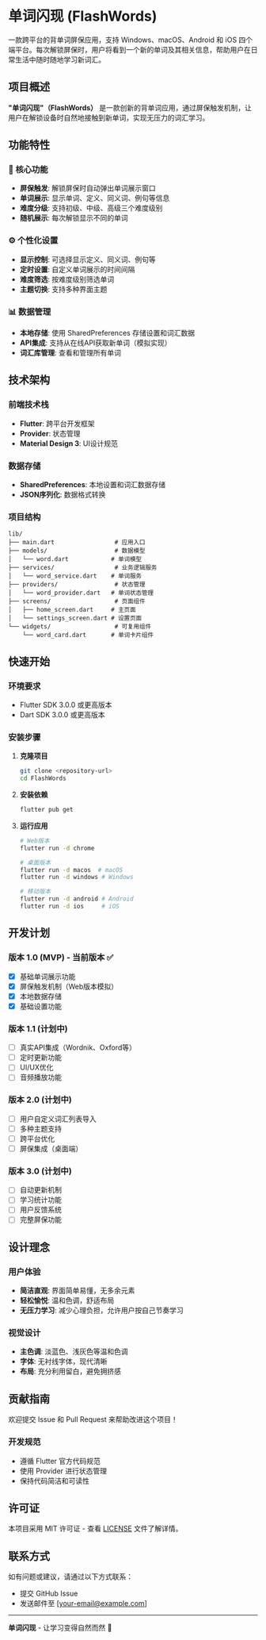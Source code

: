# 单词闪现 (FlashWords)

一款跨平台的背单词屏保应用，支持 Windows、macOS、Android 和 iOS 四个端平台。每次解锁屏保时，用户将看到一个新的单词及其相关信息，帮助用户在日常生活中随时随地学习新词汇。

## 项目概述

**"单词闪现"（FlashWords）** 是一款创新的背单词应用，通过屏保触发机制，让用户在解锁设备时自然地接触到新单词，实现无压力的词汇学习。

## 功能特性

### 🎯 核心功能
- **屏保触发**: 解锁屏保时自动弹出单词展示窗口
- **单词展示**: 显示单词、定义、同义词、例句等信息
- **难度分级**: 支持初级、中级、高级三个难度级别
- **随机展示**: 每次解锁显示不同的单词

### ⚙️ 个性化设置
- **显示控制**: 可选择显示定义、同义词、例句等
- **定时设置**: 自定义单词展示的时间间隔
- **难度筛选**: 按难度级别筛选单词
- **主题切换**: 支持多种界面主题

### 📊 数据管理
- **本地存储**: 使用 SharedPreferences 存储设置和词汇数据
- **API集成**: 支持从在线API获取新单词（模拟实现）
- **词汇库管理**: 查看和管理所有单词

## 技术架构

### 前端技术栈
- **Flutter**: 跨平台开发框架
- **Provider**: 状态管理
- **Material Design 3**: UI设计规范

### 数据存储
- **SharedPreferences**: 本地设置和词汇数据存储
- **JSON序列化**: 数据格式转换

### 项目结构
```
lib/
├── main.dart                 # 应用入口
├── models/                   # 数据模型
│   └── word.dart            # 单词模型
├── services/                 # 业务逻辑服务
│   └── word_service.dart    # 单词服务
├── providers/                # 状态管理
│   └── word_provider.dart   # 单词状态管理
├── screens/                  # 页面组件
│   ├── home_screen.dart     # 主页面
│   └── settings_screen.dart # 设置页面
└── widgets/                  # 可复用组件
    └── word_card.dart       # 单词卡片组件
```

## 快速开始

### 环境要求
- Flutter SDK 3.0.0 或更高版本
- Dart SDK 3.0.0 或更高版本

### 安装步骤

1. **克隆项目**
   ```bash
   git clone <repository-url>
   cd FlashWords
   ```

2. **安装依赖**
   ```bash
   flutter pub get
   ```

3. **运行应用**
   ```bash
   # Web版本
   flutter run -d chrome
   
   # 桌面版本
   flutter run -d macos  # macOS
   flutter run -d windows # Windows
   
   # 移动版本
   flutter run -d android # Android
   flutter run -d ios     # iOS
   ```

## 开发计划

### 版本 1.0 (MVP) - 当前版本 ✅
- [x] 基础单词展示功能
- [x] 屏保触发机制（Web版本模拟）
- [x] 本地数据存储
- [x] 基础设置功能

### 版本 1.1 (计划中)
- [ ] 真实API集成（Wordnik、Oxford等）
- [ ] 定时更新功能
- [ ] UI/UX优化
- [ ] 音频播放功能

### 版本 2.0 (计划中)
- [ ] 用户自定义词汇列表导入
- [ ] 多种主题支持
- [ ] 跨平台优化
- [ ] 屏保集成（桌面端）

### 版本 3.0 (计划中)
- [ ] 自动更新机制
- [ ] 学习统计功能
- [ ] 用户反馈系统
- [ ] 完整屏保功能

## 设计理念

### 用户体验
- **简洁直观**: 界面简单易懂，无多余元素
- **轻松愉悦**: 温和色调，舒适布局
- **无压力学习**: 减少心理负担，允许用户按自己节奏学习

### 视觉设计
- **主色调**: 淡蓝色、浅灰色等温和色调
- **字体**: 无衬线字体，现代清晰
- **布局**: 充分利用留白，避免拥挤感

## 贡献指南

欢迎提交 Issue 和 Pull Request 来帮助改进这个项目！

### 开发规范
- 遵循 Flutter 官方代码规范
- 使用 Provider 进行状态管理
- 保持代码简洁和可读性

## 许可证

本项目采用 MIT 许可证 - 查看 [LICENSE](LICENSE) 文件了解详情。

## 联系方式

如有问题或建议，请通过以下方式联系：
- 提交 GitHub Issue
- 发送邮件至 [your-email@example.com]

---

**单词闪现** - 让学习变得自然而然 🚀
